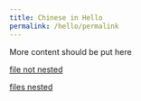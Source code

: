 ```yaml
---
title: Chinese in Hello
permalink: /hello/permalink
---
```

More content should be put here

[file not nested](/files/serverless.pdf)

[files nested](/files/test-refetch/file_nested.pdf)
